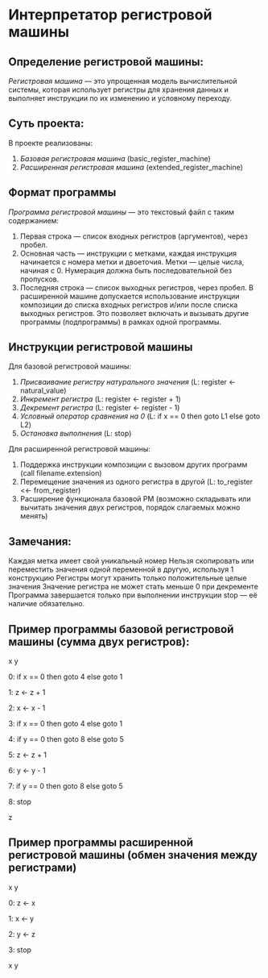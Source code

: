 # Интерпретатор регистровой машины

## Определение регистровой машины:

_Регистровая машина_ — это упрощенная модель вычислительной системы, которая использует регистры для хранения данных и выполняет инструкции по их изменению и условному переходу.

## Суть проекта:

В проекте реализованы:
1. _Базовая регистровая машина_ (basic_register_machine)
2. _Расширенная регистровая машина_ (extended_register_machine)

## Формат программы

_Программа регистровой машины_ — это текстовый файл с таким содержанием:
1. Первая строка — список входных регистров (аргументов), через пробел.
2. Основная часть — инструкции с метками, каждая инструкция начинается с номера метки и двоеточия.
   Метки — целые числа, начиная с 0. Нумерация должна быть последовательной без пропусков.
4. Последняя строка — список выходных регистров, через пробел.
В расширенной машине допускается использование инструкции композиции до списка входных регистров и/или после списка выходных регистров. Это позволяет включать и вызывать другие программы (подпрограммы) в рамках одной программы.

## Инструкции регистровой машины
Для базовой регистровой машины:
  1. _Присваивание регистру натурального значения_ (L: register <- natural_value)
  2. _Инкремент регистра_ (L: register <- register + 1)
  3. _Декремент регистра_ (L: register <- register - 1)
  4. _Условный оператор сравнения на 0_ (L: if x == 0 then goto L1 else goto L2)
  5. _Остановка выполнения_ (L: stop)

Для расширенной регистровой машины:
  1. Поддержка инструкции композиции с вызовом других программ (call filename.extension)
  2. Перемещение значения из одного регистра в другой (L: to_register <<- from_register)
  3. Расширение функционала базовой РМ (возможно складывать или вычитать значения двух регистров, порядок слагаемых можно менять)

## Замечания:
Каждая метка имеет свой уникальный номер
Нельзя скопировать или переместить значения одной переменной в другую, используя 1 конструкцию
Регистры могут хранить только положительные целые значения
Значение регистра не может стать меньше 0 при декременте
Программа завершается только при выполнении инструкции stop — её наличие обязательно.

## Пример программы базовой регистровой машины (сумма двух регистров):
x y

0: if x == 0 then goto 4 else goto 1

1: z <- z + 1

2: x <- x - 1

3: if x == 0 then goto 4 else goto 1

4: if y == 0 then goto 8 else goto 5

5: z <- z + 1

6: y <- y - 1

7: if y == 0 then goto 8 else goto 5

8: stop

z

## Пример программы расширенной регистровой машины (обмен значения между регистрами)
x y

0: z <- x

1: x <- y

2: y <- z

3: stop

x y
